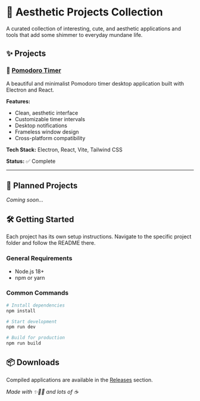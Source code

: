 # 🌸 Aesthetic Projects Collection

A curated collection of interesting, cute, and aesthetic applications and tools that add some shimmer to everyday mundane life.

## ✨ Projects

### 🍅 [Pomodoro Timer](./pomodoro-timer)
A beautiful and minimalist Pomodoro timer desktop application built with Electron and React.

**Features:**
- Clean, aesthetic interface
- Customizable timer intervals
- Desktop notifications
- Frameless window design
- Cross-platform compatibility

**Tech Stack:** Electron, React, Vite, Tailwind CSS

**Status:** ✅ Complete

---

## 🎨 Planned Projects

*Coming soon...*


## 🛠️ Getting Started

Each project has its own setup instructions. Navigate to the specific project folder and follow the README there.

### General Requirements
- Node.js 18+
- npm or yarn

### Common Commands
```bash
# Install dependencies
npm install

# Start development
npm run dev

# Build for production
npm run build
```

## 📦 Downloads

Compiled applications are available in the [Releases](../../releases) section.

*Made with ✨🌌💫 and lots of ☕*
